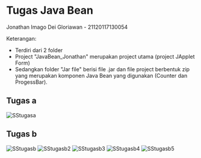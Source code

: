 # Tugas Java Bean
Jonathan Imago Dei Gloriawan - 21120117130054

Keterangan:
- Terdiri dari 2 folder
- Project "JavaBean_Jonathan" merupakan project utama (project JApplet Form)
- Sedangkan folder "Jar file" berisi file .jar dan file project berbentuk zip yang merupakan komponen Java Bean yang digunakan (Counter dan ProgessBar).

## Tugas a
![SStugasa](https://user-images.githubusercontent.com/58509960/82048690-47851980-96df-11ea-8d61-5eaa427c93e8.jpg)

## Tugas b
![SStugasb](https://user-images.githubusercontent.com/58509960/82048693-47851980-96df-11ea-8846-2ff1c9763673.jpg)
![SStugasb2](https://user-images.githubusercontent.com/58509960/82048696-481db000-96df-11ea-9686-ac155e016f4c.jpg)
![SStugasb3](https://user-images.githubusercontent.com/58509960/82048697-48b64680-96df-11ea-8d91-42a247fd4fed.jpg)
![SStugasb4](https://user-images.githubusercontent.com/58509960/82048681-448a2900-96df-11ea-8b38-2675ba070c59.jpg)
![SStugasb5](https://user-images.githubusercontent.com/58509960/82048687-46ec8300-96df-11ea-9b92-661f4b64df92.jpg)
